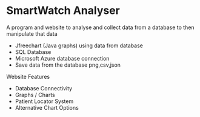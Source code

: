 # SmartWatch Analyser 
A program and website to analyse and collect data from a database to then manipulate that data 
- Jfreechart (Java graphs) using data from database 
- SQL Database 
- Microsoft Azure database connection
- Save data from the database png,csv,json  

Website Features
- Database Connectivity
- Graphs / Charts
- Patient Locator System 
- Alternative Chart Options
